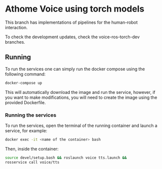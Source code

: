 # Athome Voice using torch models

This branch has implementations of pipelines for the human-robot interaction.

To check the development updates, check the voice-ros-torch-dev branches.

## Running

To run the services one can simply run the docker compose using the following command:

```sh
docker-compose up
```

This will automatically download the image and run the service, however, if you want to make modifications, you will need to create the image using the provided Dockerfile.

### Running the services

To run the services, open the terminal of the running container and launch a service, for example: 

```sh
docker exec -it <name of the container> bash
```

Then, inside the container:

```sh
source devel/setup.bash && roslaunch voice tts.launch &&
rosservice call voice/tts
```
